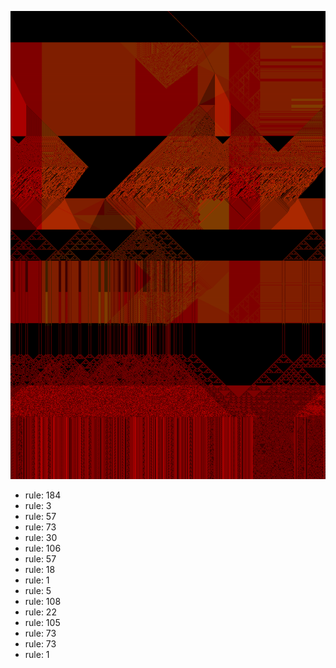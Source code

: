 ![photo](./output.png) 
 * rule: 184
* rule: 3
* rule: 57
* rule: 73
* rule: 30
* rule: 106
* rule: 57
* rule: 18
* rule: 1
* rule: 5
* rule: 108
* rule: 22
* rule: 105
* rule: 73
* rule: 73
* rule: 1
